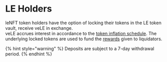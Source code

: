 # LE Holders

leNFT token holders have the option of locking their tokens in the LE token vault, receive veLE in exchange. \
veLE accrues interest in accordance to the [token inflation schedule](../le-token-mechanics/distribution.md). The underlying locked tokens are used to fund the [rewards](broken-reference) given to liquidators.

{% hint style="warning" %}
Deposits are subject to a 7-day withdrawal period.
{% endhint %}
